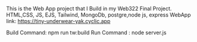 This is the Web App project that I Build in my Web322 Final Project. 
HTML,CSS, JS, EJS, Tailwind, MongoDb, postgre,node js, express
WebApp link: https://tiny-underwear-yak.cyclic.app

Build Command: npm run tw:build
Run Command  : node server.js

